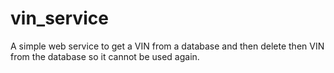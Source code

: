 # vin_service
A simple web service to get a VIN from a database and then delete then VIN from the database so it cannot be used again.
